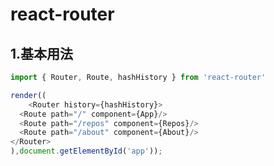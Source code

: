 # react-router



## 1.基本用法

```javascript
import { Router, Route, hashHistory } from 'react-router'

render((
	<Router history={hashHistory}>
  <Route path="/" component={App}/>
  <Route path="/repos" component={Repos}/>
  <Route path="/about" component={About}/>
</Router>
),document.getElementById('app'));
```



